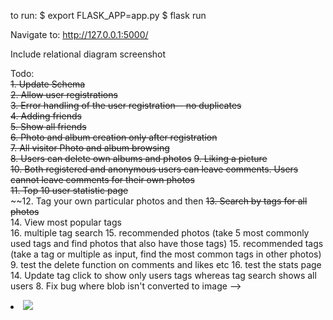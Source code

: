 to run: 
$ export FLASK_APP=app.py
$ flask run

Navigate to:
http://127.0.0.1:5000/

Include relational diagram screenshot

Todo:  
~~1. Update Schema~~  
~~2. Allow user registrations~~  
~~3. Error handling of the user registration-- no duplicates~~  
~~4. Adding friends~~  
~~5. Show all friends~~  
~~6. Photo and album creation only after registration~~  
~~7. All visitor Photo and album browsing~~  
~~8. Users can delete own albums and photos~~
~~9. Liking a picture~~  
~~10. Both registered and anonymous users can leave comments. Users cannot leave comments for their own photos~~  
~~11. Top 10 user statistic page~~  
~~12. Tag your own particular photos and then 
~~13. Search by tags for all photos~~  
14. View most popular tags  
16. multiple tag search
15. recommended photos (take 5 most commonly used tags and find photos that also have those tags)
15. recommended tags (take a tag or multiple as input, find the most common tags in other photos)
9. test the delete function on comments and likes etc
16. test the stats page
14. Update tag click to show only users tags whereas tag search shows all users
8. Fix bug where blob isn't converted to image
    --> <li><img src='data:image/png;base64, {{photo[1]}}'/></li>
